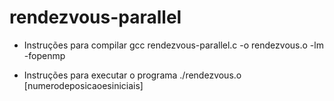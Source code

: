 # rendezvous-parallel

- Instruções para compilar
gcc rendezvous-parallel.c -o rendezvous.o -lm -fopenmp

- Instruções para executar o programa
./rendezvous.o [numerodeposicaoesiniciais]
